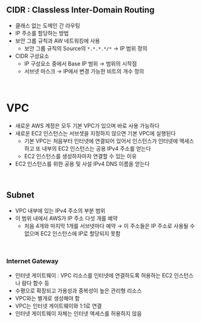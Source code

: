 ## CIDR : Classless Inter-Domain Routing

- 클래스 없는 도메인 간 라우팅
- IP 주소를 할당하는 방법
- 보안 그룹 규칙과 AW 네트워킹에 사용
    - 보안 그룹 규칙의 Source의 `*.*.*.*/*` → IP 범위 정의
- CIDR 구성요소
    - IP 구성요소 중에서 Base IP 범위 → 범위의 시작점
    - 서브넷 마스크 → IP에서 변경 가능한 비트의 개수 정의

<br>

# VPC

- 새로운 AWS 계정은 모두 기본 VPC가 있으며 바로 사용 가능하다
- 새로운 EC2 인스턴스는 서브셋을 지정하지 않으면 기본 VPC에 실행된다
    - 기본 VPC는 처음부터 인터넷에 연결되어 있어서 인스턴스가 인터넷에 액세스하고 또 내부의 EC2 인스턴스는 공용 IPv4 주소를 얻는다
    - EC2 인스턴스를 생성하자마자 연결할 수 있는 이유
- EC2 인스턴스를 위한 공용 및 사설 IPv4 DNS 이름을 얻는다

<br>


## Subnet

- VPC 내부에 있는 IPv4 주소의 부분 범위
- 이 범위 내에서 AWS가 IP 주소 다섯 개를 예약
    - 처음 4개와 마지막 1개를 서브넷마다 예약 → 이 주소들은 IP 주소로 사용될 수 없으며 EC2 인스턴스에 IP로 할당되지 못함

<br>


### Internet Gateway

- 인터넷 게이트웨이 : VPC 리소스를 인터넷에 연결하도록 허용하는 EC2 인스턴스나 람다 함수 등
- 수평으로 확장되고 가용성과 중복성이 높은 관리형 리소스
- VPC와는 별개로 생성해야 함
- VPC는 인터넷 게이트웨이와 1:1로 연결
- 인터넷 게이트웨이 자체는 인터넷 액세스를 허용하지 않음
